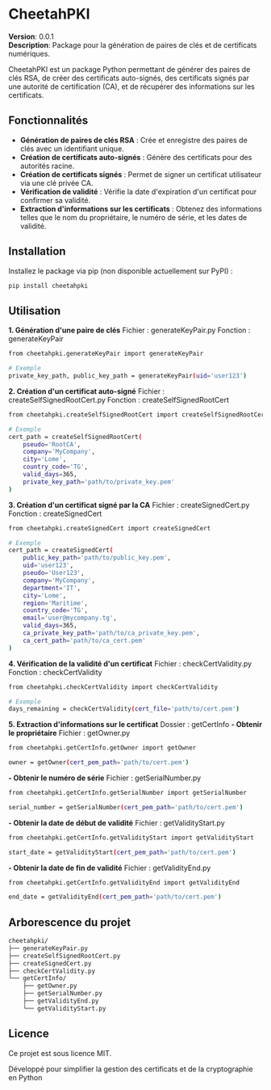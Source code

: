 # CheetahPKI

**Version**: 0.0.1  
**Description**: Package pour la génération de paires de clés et de certificats numériques.  

CheetahPKI est un package Python permettant de générer des paires de clés RSA, de créer des certificats auto-signés, des certificats signés par une autorité de certification (CA), et de récupérer des informations sur les certificats.

## Fonctionnalités

- **Génération de paires de clés RSA** : Crée et enregistre des paires de clés avec un identifiant unique.
- **Création de certificats auto-signés** : Génère des certificats pour des autorités racine.
- **Création de certificats signés** : Permet de signer un certificat utilisateur via une clé privée CA.
- **Vérification de validité** : Vérifie la date d'expiration d'un certificat pour confirmer sa validité.
- **Extraction d'informations sur les certificats** : Obtenez des informations telles que le nom du propriétaire, le numéro de série, et les dates de validité.

## Installation

Installez le package via pip (non disponible actuellement sur PyPI) :

```bash
pip install cheetahpki
```

## Utilisation 

**1. Génération d'une paire de clés**
Fichier : generateKeyPair.py
Fonction : generateKeyPair
```bash
from cheetahpki.generateKeyPair import generateKeyPair

# Exemple
private_key_path, public_key_path = generateKeyPair(uid='user123')
```

**2. Création d'un certificat auto-signé**
Fichier : createSelfSignedRootCert.py
Fonction : createSelfSignedRootCert
```bash
from cheetahpki.createSelfSignedRootCert import createSelfSignedRootCert

# Exemple
cert_path = createSelfSignedRootCert(
    pseudo='RootCA',
    company='MyCompany',
    city='Lome',
    country_code='TG',
    valid_days=365,
    private_key_path='path/to/private_key.pem'
)
```

**3. Création d'un certificat signé par la CA**
Fichier : createSignedCert.py
Fonction : createSignedCert
```bash
from cheetahpki.createSignedCert import createSignedCert

# Exemple
cert_path = createSignedCert(
    public_key_path='path/to/public_key.pem',
    uid='user123',
    pseudo='User123',
    company='MyCompany',
    department='IT',
    city='Lome',
    region='Maritime',
    country_code='TG',
    email='user@mycompany.tg',
    valid_days=365,
    ca_private_key_path='path/to/ca_private_key.pem',
    ca_cert_path='path/to/ca_cert.pem'
)

```

**4. Vérification de la validité d'un certificat**
Fichier : checkCertValidity.py
Fonction : checkCertValidity
```bash
from cheetahpki.checkCertValidity import checkCertValidity

# Exemple
days_remaining = checkCertValidity(cert_file='path/to/cert.pem')
```

**5. Extraction d'informations sur le certificat**
Dossier : getCertInfo
**- Obtenir le propriétaire**
Fichier : getOwner.py
```bash
from cheetahpki.getCertInfo.getOwner import getOwner

owner = getOwner(cert_pem_path='path/to/cert.pem')
```

**- Obtenir le numéro de série**
Fichier : getSerialNumber.py
```bash
from cheetahpki.getCertInfo.getSerialNumber import getSerialNumber

serial_number = getSerialNumber(cert_pem_path='path/to/cert.pem')
```

**- Obtenir la date de début de validité**
Fichier : getValidityStart.py
```bash
from cheetahpki.getCertInfo.getValidityStart import getValidityStart

start_date = getValidityStart(cert_pem_path='path/to/cert.pem')
```

**- Obtenir la date de fin de validité**
Fichier : getValidityEnd.py
```bash
from cheetahpki.getCertInfo.getValidityEnd import getValidityEnd

end_date = getValidityEnd(cert_pem_path='path/to/cert.pem')
```

## Arborescence du projet
```bash
cheetahpki/
├── generateKeyPair.py
├── createSelfSignedRootCert.py
├── createSignedCert.py
├── checkCertValidity.py
└── getCertInfo/
    ├── getOwner.py
    ├── getSerialNumber.py
    ├── getValidityEnd.py
    └── getValidityStart.py
```

## Licence
Ce projet est sous licence MIT.

Développé pour simplifier la gestion des certificats et de la cryptographie en Python


